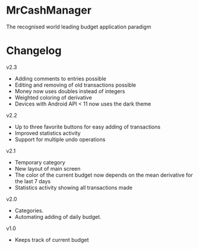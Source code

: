 MrCashManager
=========
The recognised world leading budget application paradigm


Changelog
=========

v2.3
- Adding comments to entries possible
- Editing and removing of old transactions possible
- Money now uses doubles instead of integers
- Weighted coloring of derivative
- Devices with Android API < 11 now uses the dark theme

v2.2
- Up to three favorite buttons for easy adding of transactions
- Improved statistics activity
- Support for multiple undo operations

v2.1
- Temporary category
- New layout of main screen
- The color of the current budget now depends on the mean derivative for the last 7 days
- Statistics activity showing all transactions made

v2.0
- Categories.
- Automating adding of daily budget.

v1.0
- Keeps track of current budget
